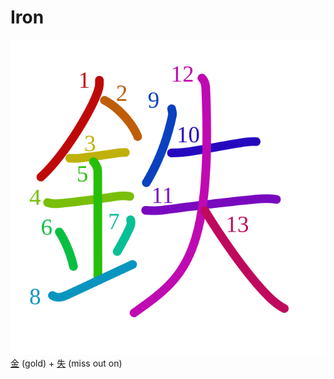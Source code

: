 # Iron
![9244](Kanji/kanji-colorize/9244.svg)
[金](Kanji/kanji-dict/金.md) (gold) + [失](Kanji/kanji-dict/失.md) (miss out on)